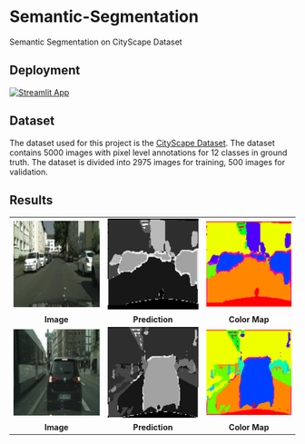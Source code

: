 # Semantic-Segmentation

Semantic Segmentation on CityScape Dataset

## Deployment
<!-- image link with adjustable image size -->
<a href="https://semantic-segmentation.streamlit.app/"><img src="https://static.streamlit.io/badges/streamlit_badge_black_white.svg" alt="Streamlit App"></a>

## Dataset

The dataset used for this project is the [CityScape Dataset](https://www.cityscapes-dataset.com/). The dataset contains 5000 images with pixel level annotations for 12 classes in ground truth. The dataset is divided into 2975 images for training, 500 images for validation.

## Results

<table>
  <tr>
    <td>
      <img src="./assets/image.jpg" width="200"/>
    </td>
    <td>
      <img src="./assets/prediction.jpg" width="200"/>
    </td>
    <td>
      <img src="./assets/colormap.png" width="200"/>
    </td>
  </tr>
  <tr align="center">
  <td>
    <strong>Image</strong>
  </td>
    <td>
        <strong>Prediction</strong>
    </td>
    <td>
        <strong>Color Map</strong>
    </td>
  </tr>
  <tr>
    <td>
      <img src="./assets/image2.jpg" width="200"/>
    </td>
    <td>
      <img src="./assets/prediction2.jpg" width="200"/>
    </td>
    <td>
      <img src="./assets/colormap2.png" width="200"/>
    </td>
  </tr>
  <tr align="center">
  <td>
    <strong>Image</strong>
  </td>
    <td>
        <strong>Prediction</strong>
    </td>
    <td>
        <strong>Color Map</strong>
    </td>
  </tr>
</table>
